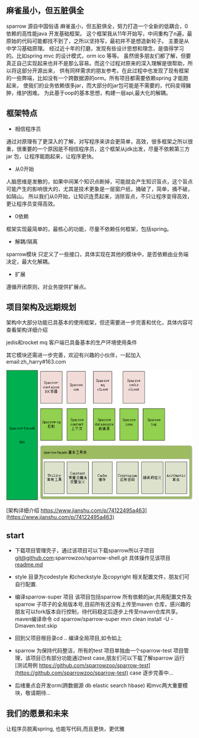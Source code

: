 麻雀虽小，但五脏俱全
---
sparrow 源自中国俗语 麻雀虽小，但五脏俱全，努力打造一个全新的低耦合，0依赖的高性能java 开发基础框架。
这个框架我从11年开始写，中间重构了n遍，最原始的代码可能都找不到了，之所以坚持写，最初并不是想造新轮子。 
主要是从中学习基础原理。 经过近十年的打磨，发现有些设计思想和理念，是值得学习的。比如spring mvc 的设计模式，orm ico 等等。 
虽然很多朋友们都了解，但要真正自己实现起来也并不是那么容易。而这个过程对原来的深入理解是很帮助，所以将这部分开源出来，
供有同样需求的朋友参考。在此过程中也发现了现有框架的一些弊端，比如没有一个跨数据源的orm。所有项目都需要依赖spring 才能跑起来，
使我们的业务依赖很多jar，而大部分的jar包可能是不需要的，代码变得臃肿，维护困难。
为此基于oop的基本思想，构建一层api,最大化的解耦。

框架特点
---
- 相信程序员

通过对原理有了更深入的了解，对写程序来讲会更简单，高效，很多框架之所以很重，很重要的一个原因是不相信程序员，这个框架从jdk出发，尽量不依赖第三方jar 包，让程序能跑起来，让程序更快。

- 从0开始

人脑思维是发散的，如果中间某个知识点断掉，可能就会产生知识盲点，这个盲点可能产生的影响很大的，尤其是技术更象是一层窗户纸，捅破了，简单，捅不破，如隔山。
所以我们从0开始，让知识连贯起来，消除盲点，不只让程序变得高效，更让程序员变得高效。

- 0依赖

框架实现最简单的，最核心的功能，尽量不依赖任何框架，包括spring。


- 解耦/隔离

sparrow模块 只定义了一些接口，具体实现在其他的模块中，是否依赖由业务端决定，最大化解耦。

- 扩展
 
遵循开闭原则，对业务提供扩展点。

项目架构及远期规划
---
架构中大部分功能已具基本的使用框架，但还需要进一步完善和优化，具体内容可查看架构详细介绍

jedis和rocket mq 客户端已具备基本的生产环境使用条件

其它模块还需进一步完善，欢迎有兴趣的小伙伴，一起加入
email:zh_harry#163.com

![image](sparrow-architecture.png)

[架构详细介绍 https://www.jianshu.com/p/74122495a463](https://www.jianshu.com/p/74122495a463)


start
-----
-  下载项目管理壳子，通过该项目可以下载sparrow所以子项目
    git@github.com:sparrowzoo/sparrow-shell.git
    具体操作见该项目 [readme.md](https://github.com/sparrowzoo/sparrow-shell)
- style 目录为codestyle 和checkstyle 及copyright 相关配置文件，朋友们可自行配置.
    
- 编译sparrow-super 项目 该项目包括sparrow 所有依赖的jar,共用配置文件及sparrow 子项子的全局版本号,目前所有还没有上传至maven 仓库，感兴趣的朋友可以fork版本自行控制，待代码稳定后逐步上传至maven仓库共享。
    maven编译命令
    cd sparrow/sparrow-super
    mvn clean install -U -Dmaven.test.skip
 
- 回到父项目根目录cd ..  编译全局项目,如令如上

- sparrow 为保持代码整洁，所有的test 项目单独由一个sparrow-test 项目管理，该项目已有部分功能通过test case,朋友们可以下载了解sparrow 运行
 [测试用例 https://github.com/sparrowzoo/sparrow-test](https://github.com/sparrowzoo/sparrow-test)
 case 逐步完善中...
 
 
-  后绪重点会开发orm(跨数据源 db elastic search hbase) 和mvc两大重要模块，敬请期待...

我们的愿景和未来
--------
让程序员脱离spring, 也能写代码,而且更快，更优雅

